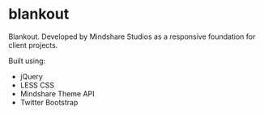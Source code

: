 blankout
========

Blankout. Developed by Mindshare Studios as a responsive foundation for client projects.

Built using:
* jQuery
* LESS CSS
* Mindshare Theme API
* Twitter Bootstrap
